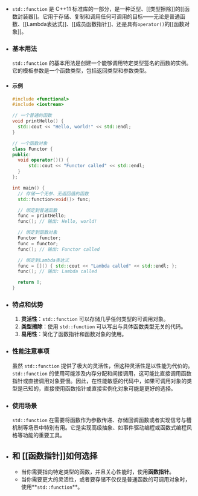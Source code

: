 - `std::function` 是 C++11 标准库的一部分，是一种泛型、[[类型擦除]]的[[函数封装器]]。它用于存储、复制和调用任何可调用的目标——无论是普通函数、[[Lambda表达式]]、[[成员函数指针]]、还是具有`operator()`的[[函数对象]]。
- ### 基本用法
  `std::function` 的基本用法是创建一个能够调用特定类型签名的函数的实例。它的模板参数是一个函数类型，包括返回类型和参数类型。
- #### 示例
  
  ```cpp
  #include <functional>
  #include <iostream>
  
  // 一个普通的函数
  void printHello() {
    std::cout << "Hello, world!" << std::endl;
  }
  
  // 一个函数对象
  class Functor {
  public:
    void operator()() {
        std::cout << "Functor called" << std::endl;
    }
  };
  
  int main() {
    // 存储一个无参、无返回值的函数
    std::function<void()> func;
  
    // 绑定到普通函数
    func = printHello;
    func(); // 输出: Hello, world!
  
    // 绑定到函数对象
    Functor functor;
    func = functor;
    func(); // 输出: Functor called
  
    // 绑定到Lambda表达式
    func = []() { std::cout << "Lambda called" << std::endl; };
    func(); // 输出: Lambda called
  
    return 0;
  }
  ```
- ### 特点和优势
  
  1. **灵活性**：`std::function` 可以存储几乎任何类型的可调用对象。
  2. **类型擦除**：使用 `std::function` 可以写出与具体函数类型无关的代码。
  3. **易用性**：简化了函数指针和函数对象的使用。
- ### 性能注意事项
  
  虽然 `std::function` 提供了极大的灵活性，但这种灵活性是以性能为代价的。`std::function` 的使用可能涉及内存分配和间接调用，这可能比直接调用函数指针或直接调用对象要慢。因此，在性能敏感的代码中，如果可调用对象的类型是已知的，直接使用函数指针或直接实例化对象可能是更好的选择。
- ### 使用场景
  
  `std::function` 在需要将函数作为参数传递、存储回调函数或者实现信号与槽机制等场景中特别有用。它是实现高级抽象、如事件驱动编程或函数式编程风格等功能的重要工具。
- ## 和 [[函数指针]]如何选择
	- 当你需要指向特定类型的函数，并且关心性能时，使用**函数指针**。
	- 当你需要更大的灵活性，或者要存储不仅仅是普通函数的可调用对象时，使用**`std::function`**。